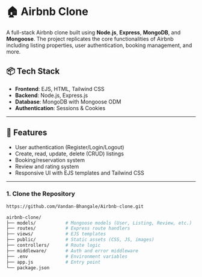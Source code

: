 # 🏠 Airbnb Clone

A full-stack Airbnb clone built using **Node.js**, **Express**, **MongoDB**, and **Mongoose**. The project replicates the core functionalities of Airbnb including listing properties, user authentication, booking management, and more.

## 📦 Tech Stack

- **Frontend**: EJS, HTML, Tailwind CSS
- **Backend**: Node.js, Express.js
- **Database**: MongoDB with Mongoose ODM
- **Authentication**: Sessions & Cookies

---

## 🚀 Features

- User authentication (Register/Login/Logout)
- Create, read, update, delete (CRUD) listings
- Booking/reservation system
- Review and rating system
- Responsive UI with EJS templates and Tailwind CSS

---

### 1. Clone the Repository
```bash
https://github.com/Vandan-Bhangale/Airbnb-clone.git

airbnb-clone/
├── models/           # Mongoose models (User, Listing, Review, etc.)
├── routes/           # Express route handlers
├── views/            # EJS templates
├── public/           # Static assets (CSS, JS, images)
├── controllers/      # Route logic
├── middleware/       # Auth and error middleware
├── .env              # Environment variables
├── app.js            # Entry point
└── package.json

